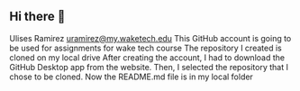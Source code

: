 ## Hi there 👋
Ulises Ramirez uramirez@my.waketech.edu
This GitHub account is going to be used for assignments for wake tech course
The repository I created is cloned on my local drive
After creating the account, I had to download the GitHub Desktop app from the website. Then, I selected the repository that I chose to be cloned. Now the README.md file is in my local folder
